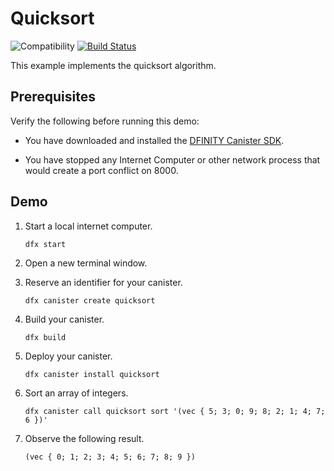 # Quicksort

![Compatibility](https://img.shields.io/badge/compatibility-0.6.20-blue) [![Build Status](https://github.com/dfinity/examples/workflows/motoko-favorite-cities-example/badge.svg)](https://github.com/dfinity/examples/actions?query=workflow%3Amotoko-favorite-cities-example)

This example implements the quicksort algorithm.

## Prerequisites

Verify the following before running this demo:

*  You have downloaded and installed the [DFINITY Canister
   SDK](https://sdk.dfinity.org).

*  You have stopped any Internet Computer or other network process that would
   create a port conflict on 8000.

## Demo

1. Start a local internet computer.

   ```text
   dfx start
   ```

1. Open a new terminal window.

1. Reserve an identifier for your canister.

   ```text
   dfx canister create quicksort
   ```

1. Build your canister.

   ```text
   dfx build
   ```

1. Deploy your canister.

   ```text
   dfx canister install quicksort
   ```

1. Sort an array of integers.

   ```text
   dfx canister call quicksort sort '(vec { 5; 3; 0; 9; 8; 2; 1; 4; 7; 6 })'
   ```

1. Observe the following result.

   ```text
   (vec { 0; 1; 2; 3; 4; 5; 6; 7; 8; 9 })
   ```
